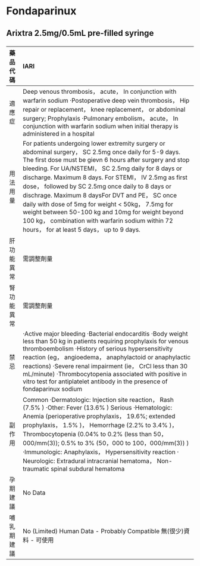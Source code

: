 # Fondaparinux

## Arixtra 2.5mg/0.5mL pre-filled syringe

##### 

| 藥品代碼   | IARI                                                                                                                                                                                                                                                                                                                                                                                                                                                                                                                                                                                                |
|:-----------|:----------------------------------------------------------------------------------------------------------------------------------------------------------------------------------------------------------------------------------------------------------------------------------------------------------------------------------------------------------------------------------------------------------------------------------------------------------------------------------------------------------------------------------------------------------------------------------------------------|
| 適應症     | Deep venous thrombosis， acute， In conjunction with warfarin sodium ‧Postoperative deep vein thrombosis， Hip repair or replacement， knee replacement， or abdominal surgery; Prophylaxis ‧Pulmonary embolism， acute， In conjunction with warfarin sodium when initial therapy is administered in a hospital                                                                                                                                                                                                                                                                                    |
| 用法用量   | For patients undergoing lower extremity surgery or abdominal surgery， SC 2.5mg once daily for 5-9 days. The first dose must be gievn 6 hours after surgery and stop bleeding. For UA/NSTEMI， SC 2.5mg daily for 8 days or discharge. Maximum 8 days. For STEMI， IV 2.5mg as first dose， followed by SC 2.5mg once daily to 8 days or dischrage. Maximum 8 daysFor DVT and PE， SC once daily with dose of 5mg for weight < 50kg， 7.5mg for weight between 50-100 kg and 10mg for weight beyond 100 kg， combination with warfarin sodium within 72 hours， for at least 5 days， up to 9 days. |
| 肝功能異常 | 需調整劑量                                                                                                                                                                                                                                                                                                                                                                                                                                                                                                                                                                                          |
| 腎功能異常 | 需調整劑量                                                                                                                                                                                                                                                                                                                                                                                                                                                                                                                                                                                          |
| 禁忌       | ‧Active major bleeding ‧Bacterial endocarditis ‧Body weight less than 50 kg in patients requiring prophylaxis for venous thromboembolism ‧History of serious hypersensitivity reaction (eg， angioedema， anaphylactoid or anaphylactic reactions) ‧Severe renal impairment (ie， CrCl less than 30 mL/minute) ‧Thrombocytopenia associated with positive in vitro test for antiplatelet antibody in the presence of fondaparinux sodium                                                                                                                                                            |
| 副作用     | Common ‧Dermatologic: Injection site reaction， Rash (7.5% ) ‧Other: Fever (13.6% ) Serious ‧Hematologic: Anemia (perioperative prophylaxis， 19.6%; extended prophylaxis， 1.5% )， Hemorrhage (2.2% to 3.4% )， Thrombocytopenia (0.04% to 0.2% (less than 50，000/mm(3)); 0.5% to 3% (50，000 to 100，000/mm(3)) ) ‧Immunologic: Anaphylaxis， Hypersensitivity reaction ‧Neurologic: Extradural intracranial hematoma， Non-traumatic spinal subdural hematoma                                                                                                                                  |
| 孕期建議   | No Data                                                                                                                                                                                                                                                                                                                                                                                                                                                                                                                                                                                             |
| 哺乳期建議 | No (Limited) Human Data - Probably Compatible 無(很少)資料 - 可使用                                                                                                                                                                                                                                                                                                                                                                                                                                                                                                                                 |

